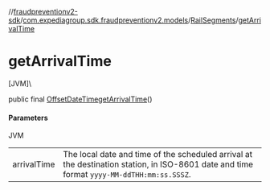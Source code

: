 //[fraudpreventionv2-sdk](../../../index.md)/[com.expediagroup.sdk.fraudpreventionv2.models](../index.md)/[RailSegments](index.md)/[getArrivalTime](get-arrival-time.md)

# getArrivalTime

[JVM]\

public final [OffsetDateTime](https://docs.oracle.com/javase/8/docs/api/java/time/OffsetDateTime.html)[getArrivalTime](get-arrival-time.md)()

#### Parameters

JVM

| | |
|---|---|
| arrivalTime | The local date and time of the scheduled arrival at the destination station, in ISO-8601 date and time format `yyyy-MM-ddTHH:mm:ss.SSSZ`. |
